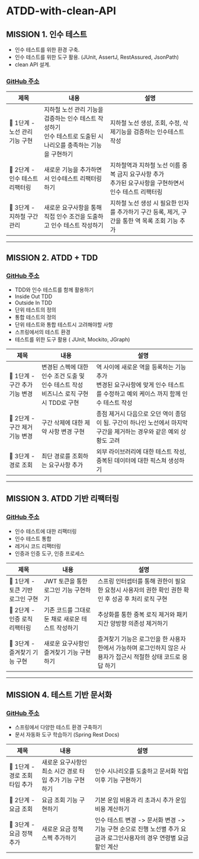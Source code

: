 # ATDD-with-clean-API

##  MISSION 1. 인수 테스트
- 인수 테스트를 위한 환경 구축.
- 인수 테스트를 위한 도구 활용. (JUnit, AssertJ, RestAssured, JsonPath)
- clean API 설계.

### [GitHub 주소](https://github.com/next-step/atdd-subway-map/tree/hiro032)


|제목|내용|설명|
|------|---|---|
|🚀 1단계 - 노선 관리 기능 구현| 지하철 노선 관리 기능을 검증하는 인수 테스트 작성하기 </br>  인수 테스트로 도출된 시나리오를 충족하는 기능을 구현하기|지하철 노선 생성, 조회, 수정, 삭제기능을 검증하는 인수테스트 작성 |
|🚀 2단계 - 인수 테스트 리팩터링|새로운 기능을 추가하면서 인수테스트 리팩터링 하기| 지하철역과 지하철 노선 이름 중복 금지 요구사항 추가 </br> 추가된 요구사항을 구현하면서 인수 테스트 리팩터링 |
|🚀 3단계 - 지하철 구간 관리|새로운 요구사항을 통해 직접 인수 조건을 도출하고 인수 테스트 작성하기 |지하철 노선 생성 시 필요한 인자를 추가하기 구간 등록, 제거, 구간을 통한 역 목록 조회 기능 추가 |

---

##  MISSION 2. ATDD + TDD

### [GitHub 주소](https://github.com/next-step/atdd-subway-path/tree/hiro032)

- TDD와 인수 테스트를 함께 활용하기
- Inside Out TDD
- Outside In TDD
- 단위 테스트의 정의
- 통합 테스트의 정의
- 단위 테스트와 통합 테스트시 고려해야할 사항
- 스프링에서의 테스트 환경
- 테스트를 위한 도구 활용 ( JUnit, Mockito, JGraph)

|제목|내용|설명|
|------|---|---|
|🚀 1단계 - 구간 추가 기능 변경|변경된 스펙에 대한 인수 조건 도출 및 인수 테스트 작성</br> 비즈니스 로직 구현시 TDD로 구현| 역 사이에 새로운 역을 등록하는 기능 추가 </br> 변경된 요구사항에 맞게 인수 테스트를 수정하고 예외 케이스 까지 함께 인수 테스트 작성|
|🚀 2단계 - 구간 제거 기능 변경| 구간 삭제에 대한 제약 사항 변경 구현| 종점 제거시 다음으로 오던 역이 종덤이 됨. 구간이 하나인 노선에서 마지막 구간을 제거하는 경우와 같은 예외 상황도 고려|
|🚀 3단계 - 경로 조회| 최단 경로를 조회하는 요구사항 추가| 외부 라이브러리에 대한 테스트 작성, 중복된 데이터에 대한 픽스쳐 생성하기|

---

##  MISSION 3. ATDD 기반 리팩터링

### [GitHub 주소](https://github.com/next-step/atdd-subway-favorite/tree/hiro032)

- 인수 테스트에 대한 리팩터링
- 인수 테스트 통합
- 레거시 코드 리팩터링
- 인증과 인증 도구, 인증 프로세스 

|제목|내용|설명|
|---|---|---|
|🚀 1단계 - 토큰 기반 로그인 구현| JWT 토큰을 통한 로그인 기능 구현하기 | 스프링 인터셉터를 통해 권한이 필요한 요청시 사용자의 권한 확인 권한 확인 후 성공 후 처리 로직 구현|
|🚀 2단계 - 인증 로직 리팩터링| 기존 코드를 그대로 둔 채로 새로운 테스트 작성하기| 추상화를 통한 중복 로직 제거와 패키지간 양방향 의존성 제거하기|
|🚀 3단계 - 즐겨찾기 기능 구현| 새로운 요구사항인 즐겨찾기 기능 구현하기| 즐겨찾기 기능은 로그인을 한 사용자 한에서 가능하며 로그인하지 않은 사용자가 접근시 적절한 상태 코드로 응답 하기|

---

## MISSION 4. 테스트 기반 문서화

### [GitHub 주소](https://github.com/next-step/atdd-subway-fare/tree/hiro032)
- 스프링에서 다양한 테스트 환경 구축하기
- 문서 자동화 도구 학습하기 (Spring Rest Docs)


|제목|내용|설명|
|---|---|---|
|🚀 1단계 - 경로 조회 타입 추가| 새로운 요구사항인 최소 시간 경로 타입 추가 기능 구현하기| 인수 시나리오를 도출하고 문서화 작업 이후 기능 구현하기|
|🚀 2단계 - 요금 조회| 요금 조회 기능 구현하기| 기본 운임 비용과 리 초과시 추가 운임 비용 계산하기|
|🚀 3단계 - 요금 정책 추가| 새로운 요금 정책 스펙 추가하기| 인수 테스트 변경 -> 문서화 변경 -> 기능 구현 순으로 진행 노선별 추가 요금과 로그인사용자의 경우 연령별 요금 할인 계산|
